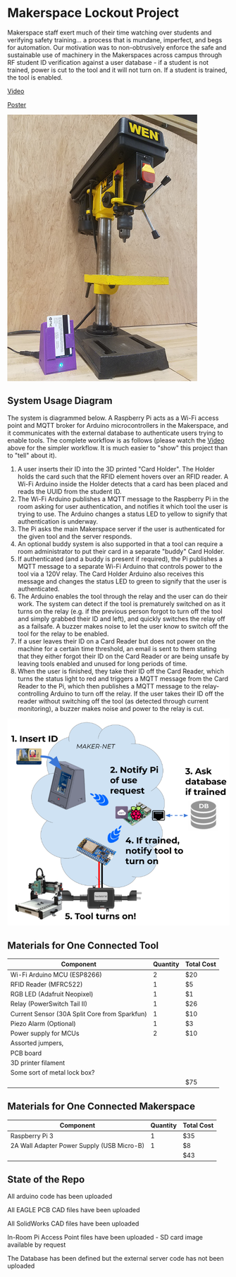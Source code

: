 # Makerspace Lockout Project
Makerspace staff exert much of their time watching over students and verifying safety training… a process that is mundane, imperfect, and begs for automation.
Our motivation was to non-obtrusively enforce the safe and sustainable use of machinery in the Makerspaces across campus through RF student ID verification against a user database - if a student is not trained, power is cut to the tool and it will not turn on. If a student is trained, the tool is enabled.

[Video](https://www.youtube.com/watch?v=2HG-vyV4yoM)

[Poster](https://github.com/kevingilboy/Makerspace-Lockout-Project/blob/main/Design%20Expo%20Poster.pdf)

![System Photo](./system_photo.png)

## System Usage Diagram
The system is diagrammed below. A Raspberry Pi acts as a Wi-Fi access point and MQTT broker for Arduino microcontrollers in the Makerspace, and it communicates with the external database to authenticate users trying to enable tools. The complete workflow is as follows (please watch the [Video](https://www.youtube.com/watch?v=2HG-vyV4yoM) above for the simpler workflow. It is much easier to "show" this project than to "tell" about it).
1. A user inserts their ID into the 3D printed "Card Holder". The Holder holds the card such that the RFID element hovers over an RFID reader. A Wi-Fi Arduino inside the Holder detects that a card has been placed and reads the UUID from the student ID.
2. The Wi-Fi Arduino publishes a MQTT message to the Raspberry Pi in the room asking for user authentication, and notifies it which tool the user is trying to use. The Arduino changes a status LED to yellow to signify that authentication is underway.
3. The Pi asks the main Makerspace server if the user is authenticated for the given tool and the server responds.
4. An optional buddy system is also supported in that a tool can require a room administrator to put their card in a separate "buddy" Card Holder.
5. If authenticated (and a buddy is present if required), the Pi publishes a MQTT message to a separate Wi-Fi Arduino that controls power to the tool via a 120V relay. The Card Holder Arduino also receives this message and changes the status LED to green to signify that the user is authenticated.
6. The Arduino enables the tool through the relay and the user can do their work. The system can detect if the tool is prematurely switched on as it turns on the relay (e.g. if the previous person forgot to turn off the tool and simply grabbed their ID and left), and quickly switches the relay off as a failsafe. A buzzer makes noise to let the user know to switch off the tool for the relay to be enabled.
7. If a user leaves their ID on a Card Reader but does not power on the machine for a certain time threshold, an email is sent to them stating that they either forgot their ID on the Card Reader or are being unsafe by leaving tools enabled and unused for long periods of time.
8. When the user is finished, they take their ID off the Card Reader, which turns the status light to red and triggers a MQTT message from the Card Reader to the Pi, which then publishes a MQTT message to the relay-controlling Arduino to turn off the relay. If the user takes their ID off the reader without switching off the tool (as detected through current monitoring), a buzzer makes noise and power to the relay is cut.


![System Diagram](./system_diagram.png)

## Materials for One Connected Tool
| Component      | Quantity | Total Cost
| ----------- | ----------- | ---------
| Wi-Fi Arduino MCU (ESP8266)      | 2       | $20
| RFID Reader (MFRC522)   | 1        | $5
| RGB LED (Adafruit Neopixel)   | 1        | $1
| Relay (PowerSwitch Tail II)   | 1        | $26
| Current Sensor (30A Split Core from Sparkfun)   | 1        | $10
| Piezo Alarm (Optional)   | 1        | $3
| Power supply for MCUs | 2 | $10
| Assorted jumpers, | |
| PCB board | |
| 3D printer filament | |
| Some sort of metal lock box? | |
| | | $75

## Materials for One Connected Makerspace
| Component      | Quantity | Total Cost
| ----------- | ----------- | -----
| Raspberry Pi 3      | 1       | $35
| 2A Wall Adapter Power Supply (USB Micro-B) |1 | $8
| | | $43

## State of the Repo
All arduino code has been uploaded

All EAGLE PCB CAD files have been uploaded

All SolidWorks CAD files have been uploaded

In-Room Pi Access Point files have been uploaded - SD card image available by request

The Database has been defined but the external server code has not been uploaded
